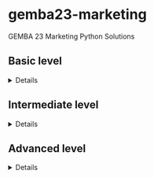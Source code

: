 # gemba23-marketing
GEMBA 23 Marketing Python Solutions

## Basic level

<details>

### 5 - Creating your own function
### 6 - Lists

### 7 - Loops
[loops-exercise1.py](https://github.com/mremini/gemba23-marketing/blob/main/Python/loops-exercise1.py)

```
def length_of_longest_word(word_list):
    max_length = 0
    for word in word_list:
        if len(word) > max_length:
            max_length = len(word)
    return max_length

```

[loops-exercise2.py](https://github.com/mremini/gemba23-marketing/blob/main/Python/loops-exercise2.py)

```
def sum_leq(num):
	somme=0
	for in in range(1,num+1)
		somme=somme+in
	return somme

s= sum_leq(100)
s

```


### 8 - FunctionsII Advanced Topics

### 9 - Boolean Logic


[bool-exercise1.py](https://github.com/mremini/gemba23-marketing/blob/main/Python/bool-exercise1.py)

![bool-exercise1.py](images/bool-exc1.png)

```
def get_loyalty_program(customer_spending_usd):
    status = "no status"
    if customer_spending_usd > 20000 and customer_spending_usd < 50000:
        status="gold"
    elif customer_spending_usd > 50000:
        status="platinum"
    else:
        status = "no status"
    return status
```

[bool-exercise1.py](https://github.com/mremini/gemba23-marketing/blob/main/Python/bool-exercise2.py)

![bool-exercise2py](images/bool-exc2.png)

```
def should_get_hired(interview_one_score, interview_two_score):
    if interview_one_score > 4 and interview_two_score > 4:
        action = 'hire'
    elif interview_one_score > 4 or interview_two_score > 4:
        action = 'interview again'
    else:
        action = 'nope'
        return action
```

</details>

## Intermediate level

<details>

### 1 - Loading Data into Python

### 2 - Matlolib

### 3 - The numpy Module

### 4 - Principal Component Analysis

### 5 - Multi Dimension SCaling

### 6 - CLuster abalysis

### 7 - Linear Regression

### 8 - Logistic Regression

### 9 - Metrics: EValuating Model Accuracy

</details>


## Advanced level

<details>

### 1 - Neural Netwroks

### 2 - Building and Training Neural Networks

### 3 - Training Neural Networks

### 4 - Overfitting

### 5 - Applying Neural Networks to Business Problems

### 6 - Transfer Learning - Standing on the shoulders of Giants

</details>